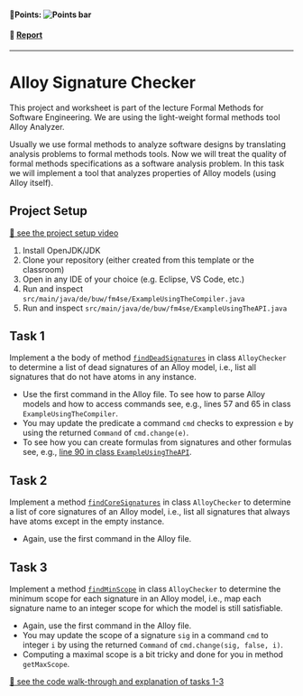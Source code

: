 #### 💯Points: ![Points bar](../../blob/badges/.github/badges/points-bar.svg)

#### 📝 [Report](../../blob/badges/report.md)
---


# Alloy Signature Checker

This project and worksheet is part of the lecture Formal Methods for Software Engineering. We are using the light-weight formal methods tool Alloy Analyzer.

Usually we use formal methods to analyze software designs by translating analysis problems to formal methods tools. Now we will treat the quality of formal methods specifications as a software analysis problem. In this task we will implement a tool that analyzes properties of Alloy models (using Alloy itself).

## Project Setup

[📼 see the project setup video](https://www.youtube.com/watch?v=xt-K4CnWQio&list=PLGyeoukah9NYNMJhcHXLjAGN294O2uXCB&index=18)

1. Install OpenJDK/JDK 
2. Clone your repository (either created from this template or the classroom)
3. Open in any IDE of your choice (e.g. Eclipse, VS Code, etc.)
4. Run and inspect `src/main/java/de/buw/fm4se/ExampleUsingTheCompiler.java`
5. Run and inspect `src/main/java/de/buw/fm4se/ExampleUsingTheAPI.java`

## Task 1

Implement a the body of method [``findDeadSignatures``](src\main\java\de\buw\fm4se\AlloyChecker.java#L14) in class `AlloyChecker` to determine a list of dead signatures of an Alloy model, i.e., list all signatures that do not have atoms in any instance.

* Use the first command in the Alloy file. To see how to parse Alloy models and how to access commands see, e.g., lines 57 and 65 in class `ExampleUsingTheCompiler`.
* You may update the predicate a command `cmd` checks to expression `e` by using the returned `Command` of `cmd.change(e)`.
* To see how you can create formulas from signatures and other formulas see, e.g., [line 90 in class `ExampleUsingTheAPI`](src\main\java\de\buw\fm4se\ExampleUsingTheAPI.java#L90).

## Task 2

Implement a method [`findCoreSignatures`](src\main\java\de\buw\fm4se\AlloyChecker.java#L19) in class `AlloyChecker` to determine a list of core signatures of an Alloy model, i.e., list all signatures that always have atoms except in the empty instance.

* Again, use the first command in the Alloy file.

## Task 3

Implement a method [`findMinScope`](src\main\java\de\buw\fm4se\AlloyChecker.java#L34) in class `AlloyChecker` to determine the minimum scope for each signature in an Alloy model, i.e., map each signature name to an integer scope for which the model is still satisfiable.

* Again, use the first command in the Alloy file.
* You may update the scope of a signature `sig` in a command `cmd` to integer `i` by using the returned `Command` of `cmd.change(sig, false, i)`.
* Computing a maximal scope is a bit tricky and done for you in method `getMaxScope`.

[📼 see the code walk-through and explanation of tasks 1-3](https://www.youtube.com/watch?v=INf1vaRb_a4&list=PLGyeoukah9NYNMJhcHXLjAGN294O2uXCB&index=19)
